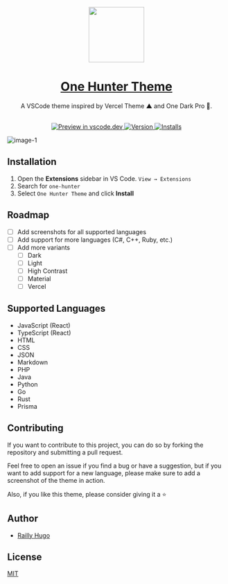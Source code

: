 <p align="center">
  <a href="#">
    <picture>
      <source media="(prefers-color-scheme: dark)" srcset="https://raw.githubusercontent.com/Railly/one-hunter-vscode/main/logo.png"/>
      <img src="https://raw.githubusercontent.com/Railly/one-hunter-vscode/main/logo.png" height="128"/>
    </picture>
    <h1 align="center">One Hunter Theme</h1>
  </a>
</p>

<p align="center">
A VSCode theme inspired by Vercel Theme ▲ and One Dark Pro 🎨.
  <br><br>
</p>

<p align="center">
  <a href="https://vscode.dev/theme/RaillyHugo.one-hunter">
    <img src="https://img.shields.io/badge/preview%20in-vscode.dev-blue" alt="Preview in vscode.dev"/>
  </a>
  <a href="https://marketplace.visualstudio.com/items?itemName=RaillyHugo.one-hunter">
    <img src="https://vsmarketplacebadge.apphb.com/version/RaillyHugo.one-hunter.svg" alt="Version"/>
  </a>
  <a href="https://marketplace.visualstudio.com/items?itemName=RaillyHugo.one-hunter">
    <img src="https://vsmarketplacebadge.apphb.com/installs/RaillyHugo.one-hunter.svg" alt="Installs"/>
  </a>
</p>

![image-1](https://raw.githubusercontent.com/Railly/one-hunter-vscode/main/screenshots/one-hunter-theme.png)

## Installation

1. Open the **Extensions** sidebar in VS Code. `View → Extensions`
2. Search for `one-hunter`
3. Select `One Hunter Theme` and click **Install**

## Roadmap

- [ ] Add screenshots for all supported languages
- [ ] Add support for more languages (C#, C++, Ruby, etc.)
- [ ] Add more variants
  - [ ] Dark
  - [ ] Light
  - [ ] High Contrast
  - [ ] Material
  - [ ] Vercel

## Supported Languages

- JavaScript (React)
- TypeScript (React)
- HTML
- CSS
- JSON
- Markdown
- PHP
- Java
- Python
- Go
- Rust
- Prisma

## Contributing

If you want to contribute to this project, you can do so by forking the repository and submitting a pull request.

Feel free to open an issue if you find a bug or have a suggestion, but if you want to add support for a new language, please make sure to add a screenshot of the theme in action.

Also, if you like this theme, please consider giving it a ⭐️

## Author

- [Railly Hugo](https://twitter.com/RaillyHugo)

## License

[MIT](https://github.com/Railly/one-hunter-vscode/blob/main/LICENSE)

